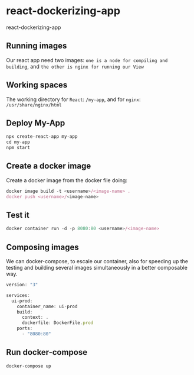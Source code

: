 # react-dockerizing-app
react-dockerizing-app

## Running images
Our react app need two images: `one is a node for compiling and building`, and `the other is nginx for running our View`


## Working spaces
The working directory for `React`: `/my-app`, and for `nginx`: `/usr/share/nginx/html`

## Deploy My-App
```js
npx create-react-app my-app
cd my-app
npm start
```

## Create a docker image
Create a docker image from the docker file doing:
```js
docker image build -t <username>/<image-name> .
docker push <username>/<image-name>
```


## Test it
```js
docker container run -d -p 8080:80 <username>/<image-name>
```

## Composing images
We can docker-compose, to escale our container, also for speeding up the testing and building several images simultaneously in a better composable way.

```js
version: "3"

services:
  ui-prod:
    container_name: ui-prod
    build:
      context: .
      dockerfile: DockerFile.prod
    ports:
      - "8080:80"
```

## Run docker-compose
```js
docker-compose up
```